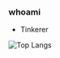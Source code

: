 ### whoami
- Tinkerer


<!-- ![luigi morel's GitHub stats](https://github-readme-stats.vercel.app/api?username=morelmiles&count_private=true&theme=highcontrast) -->
![Top Langs](https://github-readme-stats.vercel.app/api/top-langs/?username=morelmiles&layout=compact&count_private=true&theme=highcontrast)
